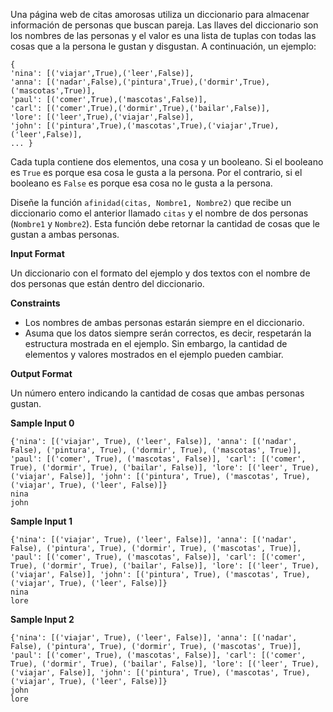 Una página web de citas amorosas utiliza un diccionario para almacenar información de personas que buscan pareja. Las llaves del diccionario son los nombres de las personas y el valor es una lista de tuplas con todas las cosas que a la persona le gustan y disgustan. A continuación, un ejemplo:

```
{
'nina': [('viajar',True),('leer',False)],
'anna': [('nadar',False),('pintura',True),('dormir',True),('mascotas',True)],
'paul': [('comer',True),('mascotas',False)],
'carl': [('comer',True),('dormir',True),('bailar',False)],
'lore': [('leer',True),('viajar',False)],
'john': [('pintura',True),('mascotas',True),('viajar',True),('leer',False)],
... }

```

Cada tupla contiene dos elementos, una cosa y un booleano. Si el booleano es `True` es porque esa cosa le gusta a la persona. Por el contrario, si el booleano es `False` es porque esa cosa no le gusta a la persona.

Diseñe la función `afinidad(citas, Nombre1, Nombre2)` que recibe un diccionario como el anterior llamado `citas` y el nombre de dos personas (`Nombre1` y `Nombre2`). Esta función debe retornar la cantidad de cosas que le gustan a ambas personas.

**Input Format**

Un diccionario con el formato del ejemplo y dos textos con el nombre de dos personas que están dentro del diccionario.

**Constraints**

-   Los nombres de ambas personas estarán siempre en el diccionario.
-   Asuma que los datos siempre serán correctos, es decir, respetarán la estructura mostrada en el ejemplo. Sin embargo, la cantidad de elementos y valores mostrados en el ejemplo pueden cambiar.

**Output Format**

Un número entero indicando la cantidad de cosas que ambas personas gustan.

**Sample Input 0**

```
{'nina': [('viajar', True), ('leer', False)], 'anna': [('nadar', False), ('pintura', True), ('dormir', True), ('mascotas', True)], 'paul': [('comer', True), ('mascotas', False)], 'carl': [('comer', True), ('dormir', True), ('bailar', False)], 'lore': [('leer', True), ('viajar', False)], 'john': [('pintura', True), ('mascotas', True), ('viajar', True), ('leer', False)]}
nina
john

```

**Sample Input 1**

```
{'nina': [('viajar', True), ('leer', False)], 'anna': [('nadar', False), ('pintura', True), ('dormir', True), ('mascotas', True)], 'paul': [('comer', True), ('mascotas', False)], 'carl': [('comer', True), ('dormir', True), ('bailar', False)], 'lore': [('leer', True), ('viajar', False)], 'john': [('pintura', True), ('mascotas', True), ('viajar', True), ('leer', False)]}
nina
lore

```

**Sample Input 2**

```
{'nina': [('viajar', True), ('leer', False)], 'anna': [('nadar', False), ('pintura', True), ('dormir', True), ('mascotas', True)], 'paul': [('comer', True), ('mascotas', False)], 'carl': [('comer', True), ('dormir', True), ('bailar', False)], 'lore': [('leer', True), ('viajar', False)], 'john': [('pintura', True), ('mascotas', True), ('viajar', True), ('leer', False)]}
john
lore

```